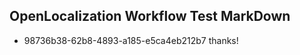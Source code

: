 ## OpenLocalization Workflow Test MarkDown
* 98736b38-62b8-4893-a185-e5ca4eb212b7 
thanks!<!--HONumber=Mar16_HO2-->
